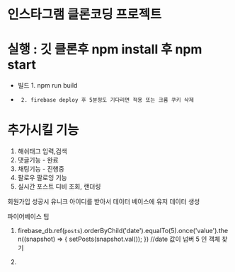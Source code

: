 # 인스타그램 클론코딩 프로젝트

# 실행 : 깃 클론후 npm install 후 npm start 

* 빌드 1. npm run build 
*      2. firebase deploy 후 5분정도 기다리면 적용 또는 크롬 쿠키 삭제

# 추가시킬 기능

1. 해쉬태그 입력,검색
2. 댓글기능 - 완료
3. 채팅기능 - 진행중
4. 팔로우 팔로잉 기능
5. 실시간 포스트 디비 조회, 랜더링



회원가입 성공시 유니크 아이디를 받아서 데이터 베이스에 유저 데이터 생성

파이어베이스 팁

1.   firebase_db.ref(`posts`).orderByChild('date').equalTo(5).once('value').then((snapshot) => {
         setPosts(snapshot.val());
      })
          //date 값이 넘버 5 인 객체 찾기

2. 